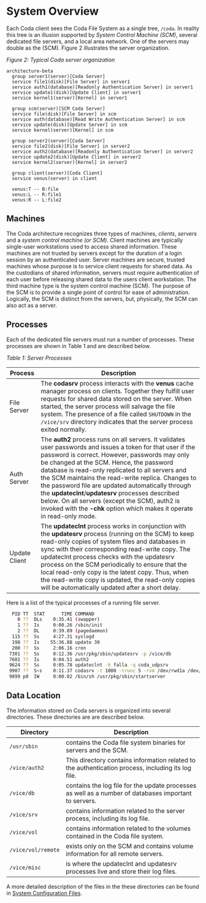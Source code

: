 # System Overview

Each Coda client sees the Coda File System as a single tree, `/coda`.  In
reality this tree is an illusion supported by _System Control Machine (SCM)_,
several dedicated file servers, and a local area network.  One of the servers
may double as the (SCM).  Figure 2 illustrates the server organization.

_Figure 2: Typical Coda server organization_

``` mermaid
architecture-beta
  group server1(server)[Coda Server]
  service file1(disk)[File Server] in server1
  service auth1(database)[Readonly Authentication Server] in server1
  service update1(disk)[Update Client] in server1
  service kernel1(server)[Kernel] in server1

  group scm(server)[SCM Coda Server]
  service file(disk)[File Server] in scm
  service auth(database)[Read Write Authentication Server] in scm
  service update(disk)[Update Server] in scm
  service kernel(server)[Kernel] in scm

  group server2(server)[Coda Server]
  service file2(disk)[File Server] in server2
  service auth2(database)[Readonly Authentication Server] in server2
  service update2(disk)[Update Client] in server2
  service kernel2(server)[Kernel] in server2

  group client(server)[Coda Client]
  service venus(server) in client

  venus:T -- B:file
  venus:L -- R:file1
  venus:R -- L:file2
```

## Machines

The Coda architecture recognizes three types of machines, _clients_, _servers_
and a _system control machine (or SCM)_. Client machines are typically
single-user workstations used to access shared information.  These machines are
not trusted by servers except for the duration of a login session by an
authenticated user. Server machines are secure, trusted machines whose purpose
is to service client requests for shared data.  As the custodians of shared
information, servers must require authentication of each user before releasing
shared data to the users client workstation.  The third machine type is the
system control machine  (SCM).  The purpose of the SCM is to provide a single
point of control for ease of administration.  Logically, the SCM is distinct
from the servers, but, physically, the SCM can also act as a server.

## Processes

Each of the dedicated file servers must run a number of processes. These
processes are shown in Table 1 and are described below.

_Table 1: Server Processes_

| Process | Description |
| ------- | ----------- |
| File Server | The **codasrv** process interacts with the **venus** cache manager process on clients.  Together they fulfill user requests for shared data stored on the server.   When started, the server process will salvage the file system.   The presence of a file called `SHUTDOWN` in the `/vice/srv` directory indicates that the server process exited normally. |
| Auth Server | The **auth2** process runs on all servers.  It validates user passwords and issues a token for that user if the password is correct.   However, passwords may only be changed at the SCM.  Hence,  the password database is read-only replicated to all servers and the SCM maintains the read-write replica.  Changes to the password file are updated automatically through the **updateclnt**/**updatesrv** processes described below.  On all servers (except the SCM), auth2 is invoked with the **-chk** option which makes it operate in read-only mode. |
| Update Client | The **updateclnt** process works in conjunction with the **updatesrv** process (running on the SCM) to keep read-only copies of system files and databases in sync with their corresponding read-write copy.  The updateclnt process checks with the updatesrv process on the SCM periodically to ensure that the local read-only copy is the latest copy.  Thus, when the read-write copy is updated, the read-only copies will be automatically updated after a short delay. |

Here is a list of the typical processes of a running file server.

``` sh
  PID TT  STAT      TIME COMMAND
    0 ??  DLs    0:35.41 (swapper)
    1 ??  Is     0:00.26 /sbin/init
    2 ??  DL     0:39.89 (pagedaemon)
  115 ??  Ss     4:27.31 syslogd
  198 ??  Is    55:36.88 update 30
  200 ??  Ss     2:06.16 cron
 7301 ??  Ss     0:12.36 /usr/pkg/sbin/updatesrv -p /vice/db
 7601 ??  Is     0:04.51 auth2
 9624 ??  Ss     0:05.78 updateclnt -h falla -q coda_udpsrv
 9907 ??  S<s    0:11.37 codasrv -t 1000 -trunc 5 -rvm /dev/rwd1a /dev/rwd0g 94
 9899 p0  IW     0:00.02 /bin/sh /usr/pkg/sbin/startserver
```

## Data Location

The information stored on Coda servers is organized into several directories.
These directories are are described below.

| Directory | Description |
| --------- | ----------- |
| `/usr/sbin` | contains the Coda file system binaries for servers and the SCM. |
| `/vice/auth2` | This directory contains information related to the authentication process, including its log file. |
| `/vice/db` | contains the log file for the update processes as well as a number of databases important to servers. |
| `/vice/srv` | contains information related to the server process, including its log file. |
| `/vice/vol` | contains information related to the volumes contained in the Coda file system. |
| `/vice/vol/remote` | exists only on the SCM and contains volume information for all remote servers. |
| `/vice/misc` | is where the updateclnt and updatesrv processes live and store their log files. |

A more detailed description of the files in the these directories can be found in
[System Configuration Files](file_list.md).
